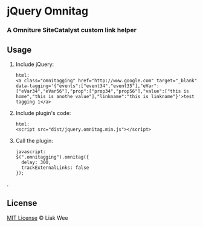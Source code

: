 # jQuery Omnitag

### A Omniture SiteCatalyst custom link helper


## Usage

1. Include jQuery:

	```  
    html:    
	<a class="omnitagging" href="http://www.google.com" target="_blank" data-tagging='{"events":["event34","event35"],"eVar":["eVar34","eVar56"],"prop":["prop34","prop56"],"value":["this is home","this is anothe value"],"linkname":"this is linkname"}'>test tagging 1</a>
	```

2. Include plugin's code:

	```  
    html:
	<script src="dist/jquery.omnitag.min.js"></script>
	```

3. Call the plugin:

	```  
    javascript:  
	$(".omnitagging").omnitag({	  
      delay: 300,
      trackExternalLinks: false
    });
	```

.

## License

[MIT License](http://zenorocha.mit-license.org/) © Liak Wee
